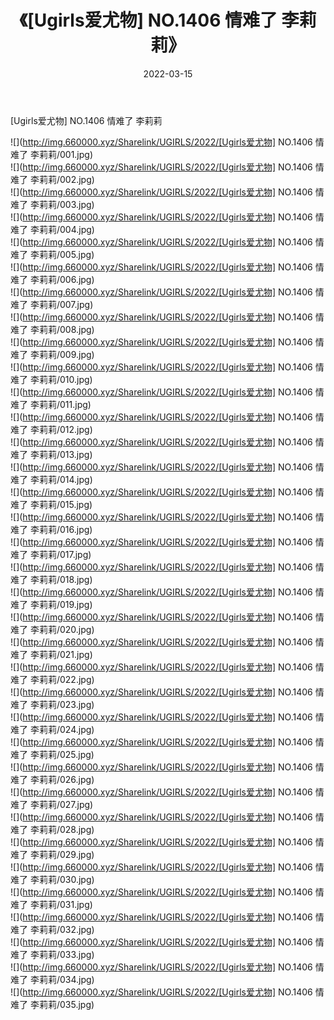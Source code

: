﻿---
layout: post
title:  《[Ugirls爱尤物] NO.1406 情难了 李莉莉》
date:   2022-03-15
img: http://img.660000.xyz/Sharelink/UGIRLS/2022/[Ugirls爱尤物] NO.1406 情难了 李莉莉/000.jpg
categories: [美女, 清纯, 唯美]
---

[Ugirls爱尤物] NO.1406 情难了 李莉莉

 ![](http://img.660000.xyz/Sharelink/UGIRLS/2022/[Ugirls爱尤物] NO.1406 情难了 李莉莉/001.jpg) <br>![](http://img.660000.xyz/Sharelink/UGIRLS/2022/[Ugirls爱尤物] NO.1406 情难了 李莉莉/002.jpg) <br>![](http://img.660000.xyz/Sharelink/UGIRLS/2022/[Ugirls爱尤物] NO.1406 情难了 李莉莉/003.jpg) <br>![](http://img.660000.xyz/Sharelink/UGIRLS/2022/[Ugirls爱尤物] NO.1406 情难了 李莉莉/004.jpg) <br>![](http://img.660000.xyz/Sharelink/UGIRLS/2022/[Ugirls爱尤物] NO.1406 情难了 李莉莉/005.jpg) <br>![](http://img.660000.xyz/Sharelink/UGIRLS/2022/[Ugirls爱尤物] NO.1406 情难了 李莉莉/006.jpg) <br>![](http://img.660000.xyz/Sharelink/UGIRLS/2022/[Ugirls爱尤物] NO.1406 情难了 李莉莉/007.jpg) <br>![](http://img.660000.xyz/Sharelink/UGIRLS/2022/[Ugirls爱尤物] NO.1406 情难了 李莉莉/008.jpg) <br>![](http://img.660000.xyz/Sharelink/UGIRLS/2022/[Ugirls爱尤物] NO.1406 情难了 李莉莉/009.jpg) <br>![](http://img.660000.xyz/Sharelink/UGIRLS/2022/[Ugirls爱尤物] NO.1406 情难了 李莉莉/010.jpg) <br>![](http://img.660000.xyz/Sharelink/UGIRLS/2022/[Ugirls爱尤物] NO.1406 情难了 李莉莉/011.jpg) <br>![](http://img.660000.xyz/Sharelink/UGIRLS/2022/[Ugirls爱尤物] NO.1406 情难了 李莉莉/012.jpg) <br>![](http://img.660000.xyz/Sharelink/UGIRLS/2022/[Ugirls爱尤物] NO.1406 情难了 李莉莉/013.jpg) <br>![](http://img.660000.xyz/Sharelink/UGIRLS/2022/[Ugirls爱尤物] NO.1406 情难了 李莉莉/014.jpg) <br>![](http://img.660000.xyz/Sharelink/UGIRLS/2022/[Ugirls爱尤物] NO.1406 情难了 李莉莉/015.jpg) <br>![](http://img.660000.xyz/Sharelink/UGIRLS/2022/[Ugirls爱尤物] NO.1406 情难了 李莉莉/016.jpg) <br>![](http://img.660000.xyz/Sharelink/UGIRLS/2022/[Ugirls爱尤物] NO.1406 情难了 李莉莉/017.jpg) <br>![](http://img.660000.xyz/Sharelink/UGIRLS/2022/[Ugirls爱尤物] NO.1406 情难了 李莉莉/018.jpg) <br>![](http://img.660000.xyz/Sharelink/UGIRLS/2022/[Ugirls爱尤物] NO.1406 情难了 李莉莉/019.jpg) <br>![](http://img.660000.xyz/Sharelink/UGIRLS/2022/[Ugirls爱尤物] NO.1406 情难了 李莉莉/020.jpg) <br>![](http://img.660000.xyz/Sharelink/UGIRLS/2022/[Ugirls爱尤物] NO.1406 情难了 李莉莉/021.jpg) <br>![](http://img.660000.xyz/Sharelink/UGIRLS/2022/[Ugirls爱尤物] NO.1406 情难了 李莉莉/022.jpg) <br>![](http://img.660000.xyz/Sharelink/UGIRLS/2022/[Ugirls爱尤物] NO.1406 情难了 李莉莉/023.jpg) <br>![](http://img.660000.xyz/Sharelink/UGIRLS/2022/[Ugirls爱尤物] NO.1406 情难了 李莉莉/024.jpg) <br>![](http://img.660000.xyz/Sharelink/UGIRLS/2022/[Ugirls爱尤物] NO.1406 情难了 李莉莉/025.jpg) <br>![](http://img.660000.xyz/Sharelink/UGIRLS/2022/[Ugirls爱尤物] NO.1406 情难了 李莉莉/026.jpg) <br>![](http://img.660000.xyz/Sharelink/UGIRLS/2022/[Ugirls爱尤物] NO.1406 情难了 李莉莉/027.jpg) <br>![](http://img.660000.xyz/Sharelink/UGIRLS/2022/[Ugirls爱尤物] NO.1406 情难了 李莉莉/028.jpg) <br>![](http://img.660000.xyz/Sharelink/UGIRLS/2022/[Ugirls爱尤物] NO.1406 情难了 李莉莉/029.jpg) <br>![](http://img.660000.xyz/Sharelink/UGIRLS/2022/[Ugirls爱尤物] NO.1406 情难了 李莉莉/030.jpg) <br>![](http://img.660000.xyz/Sharelink/UGIRLS/2022/[Ugirls爱尤物] NO.1406 情难了 李莉莉/031.jpg) <br>![](http://img.660000.xyz/Sharelink/UGIRLS/2022/[Ugirls爱尤物] NO.1406 情难了 李莉莉/032.jpg) <br>![](http://img.660000.xyz/Sharelink/UGIRLS/2022/[Ugirls爱尤物] NO.1406 情难了 李莉莉/033.jpg) <br>![](http://img.660000.xyz/Sharelink/UGIRLS/2022/[Ugirls爱尤物] NO.1406 情难了 李莉莉/034.jpg) <br>![](http://img.660000.xyz/Sharelink/UGIRLS/2022/[Ugirls爱尤物] NO.1406 情难了 李莉莉/035.jpg) <br>